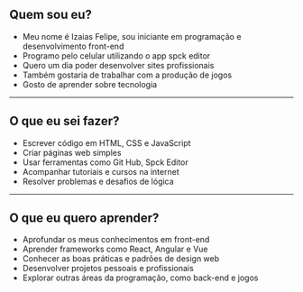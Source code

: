 ﻿## Quem sou eu?

- Meu nome é Izaias Felipe, sou iniciante em programação e desenvolvimento front-end
- Programo pelo celular utilizando o app spck editor
- Quero um dia poder desenvolver sites profissionais
- Também gostaria de trabalhar com a produção de jogos
- Gosto de aprender sobre tecnologia

---

## O que eu sei fazer?

- Escrever código em HTML, CSS e JavaScript
- Criar páginas web simples 
- Usar ferramentas  como Git Hub, Spck Editor 
- Acompanhar tutoriais e cursos na internet
- Resolver problemas e desafios de lógica

---

## O que eu quero aprender?

- Aprofundar os meus conhecimentos em front-end
- Aprender frameworks como React, Angular e Vue
- Conhecer as boas práticas e padrões de design web
- Desenvolver projetos pessoais e profissionais
- Explorar outras áreas da programação, como back-end e jogos

